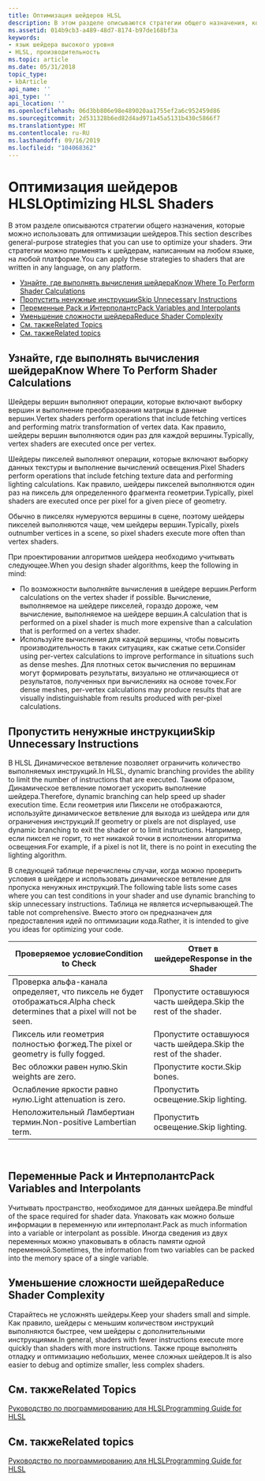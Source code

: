 ```yaml
---
title: Оптимизация шейдеров HLSL
description: В этом разделе описываются стратегии общего назначения, которые можно использовать для оптимизации шейдеров. Эти стратегии можно применять к шейдерам, написанным на любом языке, на любой платформе.
ms.assetid: 014b9cb3-a489-48d7-8174-b97de168bf3a
keywords:
- язык шейдера высокого уровня
- HLSL, производительность
ms.topic: article
ms.date: 05/31/2018
topic_type:
- kbArticle
api_name: ''
api_type: ''
api_location: ''
ms.openlocfilehash: 06d3bb806e98e489020aa1755ef2a6c952459d86
ms.sourcegitcommit: 2d531328b6ed82d4ad971a45a5131b430c5866f7
ms.translationtype: MT
ms.contentlocale: ru-RU
ms.lasthandoff: 09/16/2019
ms.locfileid: "104068362"
---
```

# <a name="optimizing-hlsl-shaders"></a><span data-ttu-id="a2f49-106">Оптимизация шейдеров HLSL</span><span class="sxs-lookup"><span data-stu-id="a2f49-106">Optimizing HLSL Shaders</span></span>

<span data-ttu-id="a2f49-107">В этом разделе описываются стратегии общего назначения, которые можно использовать для оптимизации шейдеров.</span><span class="sxs-lookup"><span data-stu-id="a2f49-107">This section describes general-purpose strategies that you can use to optimize your shaders.</span></span> <span data-ttu-id="a2f49-108">Эти стратегии можно применять к шейдерам, написанным на любом языке, на любой платформе.</span><span class="sxs-lookup"><span data-stu-id="a2f49-108">You can apply these strategies to shaders that are written in any language, on any platform.</span></span>

-   [<span data-ttu-id="a2f49-109">Узнайте, где выполнять вычисления шейдера</span><span class="sxs-lookup"><span data-stu-id="a2f49-109">Know Where To Perform Shader Calculations</span></span>](#know-where-to-perform-shader-calculations)
-   [<span data-ttu-id="a2f49-110">Пропустить ненужные инструкции</span><span class="sxs-lookup"><span data-stu-id="a2f49-110">Skip Unnecessary Instructions</span></span>](#skip-unnecessary-instructions)
-   [<span data-ttu-id="a2f49-111">Переменные Pack и Интерполантс</span><span class="sxs-lookup"><span data-stu-id="a2f49-111">Pack Variables and Interpolants</span></span>](#pack-variables-and-interpolants)
-   [<span data-ttu-id="a2f49-112">Уменьшение сложности шейдера</span><span class="sxs-lookup"><span data-stu-id="a2f49-112">Reduce Shader Complexity</span></span>](#reduce-shader-complexity)
-   [<span data-ttu-id="a2f49-113">См. также</span><span class="sxs-lookup"><span data-stu-id="a2f49-113">Related Topics</span></span>](#related-topics)
-   [<span data-ttu-id="a2f49-114">См. также</span><span class="sxs-lookup"><span data-stu-id="a2f49-114">Related topics</span></span>](#related-topics)

## <a name="know-where-to-perform-shader-calculations"></a><span data-ttu-id="a2f49-115">Узнайте, где выполнять вычисления шейдера</span><span class="sxs-lookup"><span data-stu-id="a2f49-115">Know Where To Perform Shader Calculations</span></span>

<span data-ttu-id="a2f49-116">Шейдеры вершин выполняют операции, которые включают выборку вершин и выполнение преобразования матрицы в данные вершин.</span><span class="sxs-lookup"><span data-stu-id="a2f49-116">Vertex shaders perform operations that include fetching vertices and performing matrix transformation of vertex data.</span></span> <span data-ttu-id="a2f49-117">Как правило, шейдеры вершин выполняются один раз для каждой вершины.</span><span class="sxs-lookup"><span data-stu-id="a2f49-117">Typically, vertex shaders are executed once per vertex.</span></span>

<span data-ttu-id="a2f49-118">Шейдеры пикселей выполняют операции, которые включают выборку данных текстуры и выполнение вычислений освещения.</span><span class="sxs-lookup"><span data-stu-id="a2f49-118">Pixel Shaders perform operations that include fetching texture data and performing lighting calculations.</span></span> <span data-ttu-id="a2f49-119">Как правило, шейдеры пикселей выполняются один раз на пиксель для определенного фрагмента геометрии.</span><span class="sxs-lookup"><span data-stu-id="a2f49-119">Typically, pixel shaders are executed once per pixel for a given piece of geometry.</span></span>

<span data-ttu-id="a2f49-120">Обычно в пикселях нумеруются вершины в сцене, поэтому шейдеры пикселей выполняются чаще, чем шейдеры вершин.</span><span class="sxs-lookup"><span data-stu-id="a2f49-120">Typically, pixels outnumber vertices in a scene, so pixel shaders execute more often than vertex shaders.</span></span>

<span data-ttu-id="a2f49-121">При проектировании алгоритмов шейдера необходимо учитывать следующее.</span><span class="sxs-lookup"><span data-stu-id="a2f49-121">When you design shader algorithms, keep the following in mind:</span></span>

-   <span data-ttu-id="a2f49-122">По возможности выполняйте вычисления в шейдере вершин.</span><span class="sxs-lookup"><span data-stu-id="a2f49-122">Perform calculations on the vertex shader if possible.</span></span> <span data-ttu-id="a2f49-123">Вычисление, выполняемое на шейдере пикселей, гораздо дороже, чем вычисление, выполняемое на шейдере вершин.</span><span class="sxs-lookup"><span data-stu-id="a2f49-123">A calculation that is performed on a pixel shader is much more expensive than a calculation that is performed on a vertex shader.</span></span>
-   <span data-ttu-id="a2f49-124">Используйте вычисления для каждой вершины, чтобы повысить производительность в таких ситуациях, как сжатые сети.</span><span class="sxs-lookup"><span data-stu-id="a2f49-124">Consider using per-vertex calculations to improve performance in situations such as dense meshes.</span></span> <span data-ttu-id="a2f49-125">Для плотных сеток вычисления по вершинам могут формировать результаты, визуально не отличающиеся от результатов, полученных при вычислениях на основе точек.</span><span class="sxs-lookup"><span data-stu-id="a2f49-125">For dense meshes, per-vertex calculations may produce results that are visually indistinguishable from results produced with per-pixel calculations.</span></span>

## <a name="skip-unnecessary-instructions"></a><span data-ttu-id="a2f49-126">Пропустить ненужные инструкции</span><span class="sxs-lookup"><span data-stu-id="a2f49-126">Skip Unnecessary Instructions</span></span>

<span data-ttu-id="a2f49-127">В HLSL Динамическое ветвление позволяет ограничить количество выполняемых инструкций.</span><span class="sxs-lookup"><span data-stu-id="a2f49-127">In HLSL, dynamic branching provides the ability to limit the number of instructions that are executed.</span></span> <span data-ttu-id="a2f49-128">Таким образом, Динамическое ветвление помогает ускорить выполнение шейдера.</span><span class="sxs-lookup"><span data-stu-id="a2f49-128">Therefore, dynamic branching can help speed up shader execution time.</span></span> <span data-ttu-id="a2f49-129">Если геометрия или Пиксели не отображаются, используйте динамическое ветвление для выхода из шейдера или для ограничения инструкций.</span><span class="sxs-lookup"><span data-stu-id="a2f49-129">If geometry or pixels are not displayed, use dynamic branching to exit the shader or to limit instructions.</span></span> <span data-ttu-id="a2f49-130">Например, если пиксел не горит, то нет никакой точки в исполнении алгоритма освещения.</span><span class="sxs-lookup"><span data-stu-id="a2f49-130">For example, if a pixel is not lit, there is no point in executing the lighting algorithm.</span></span>

<span data-ttu-id="a2f49-131">В следующей таблице перечислены случаи, когда можно проверить условия в шейдере и использовать динамическое ветвление для пропуска ненужных инструкций.</span><span class="sxs-lookup"><span data-stu-id="a2f49-131">The following table lists some cases where you can test conditions in your shader and use dynamic branching to skip unnecessary instructions.</span></span> <span data-ttu-id="a2f49-132">Таблица не является исчерпывающей.</span><span class="sxs-lookup"><span data-stu-id="a2f49-132">The table not comprehensive.</span></span> <span data-ttu-id="a2f49-133">Вместо этого он предназначен для предоставления идей по оптимизации кода.</span><span class="sxs-lookup"><span data-stu-id="a2f49-133">Rather, it is intended to give you ideas for optimizing your code.</span></span>



| <span data-ttu-id="a2f49-134">Проверяемое условие</span><span class="sxs-lookup"><span data-stu-id="a2f49-134">Condition to Check</span></span>                                    | <span data-ttu-id="a2f49-135">Ответ в шейдере</span><span class="sxs-lookup"><span data-stu-id="a2f49-135">Response in the Shader</span></span>       |
|-------------------------------------------------------|------------------------------|
| <span data-ttu-id="a2f49-136">Проверка альфа-канала определяет, что пиксель не будет отображаться.</span><span class="sxs-lookup"><span data-stu-id="a2f49-136">Alpha check determines that a pixel will not be seen.</span></span> | <span data-ttu-id="a2f49-137">Пропустите оставшуюся часть шейдера.</span><span class="sxs-lookup"><span data-stu-id="a2f49-137">Skip the rest of the shader.</span></span> |
| <span data-ttu-id="a2f49-138">Пиксель или геометрия полностью фогжед.</span><span class="sxs-lookup"><span data-stu-id="a2f49-138">The pixel or geometry is fully fogged.</span></span>                | <span data-ttu-id="a2f49-139">Пропустите оставшуюся часть шейдера.</span><span class="sxs-lookup"><span data-stu-id="a2f49-139">Skip the rest of the shader.</span></span> |
| <span data-ttu-id="a2f49-140">Вес обложки равен нулю.</span><span class="sxs-lookup"><span data-stu-id="a2f49-140">Skin weights are zero.</span></span>                                | <span data-ttu-id="a2f49-141">Пропустите кости.</span><span class="sxs-lookup"><span data-stu-id="a2f49-141">Skip bones.</span></span>                  |
| <span data-ttu-id="a2f49-142">Ослабление яркости равно нулю.</span><span class="sxs-lookup"><span data-stu-id="a2f49-142">Light attenuation is zero.</span></span>                            | <span data-ttu-id="a2f49-143">Пропустить освещение.</span><span class="sxs-lookup"><span data-stu-id="a2f49-143">Skip lighting.</span></span>               |
| <span data-ttu-id="a2f49-144">Неположительный Ламбертиан термин.</span><span class="sxs-lookup"><span data-stu-id="a2f49-144">Non-positive Lambertian term.</span></span>                         | <span data-ttu-id="a2f49-145">Пропустить освещение.</span><span class="sxs-lookup"><span data-stu-id="a2f49-145">Skip lighting.</span></span>               |



 

## <a name="pack-variables-and-interpolants"></a><span data-ttu-id="a2f49-146">Переменные Pack и Интерполантс</span><span class="sxs-lookup"><span data-stu-id="a2f49-146">Pack Variables and Interpolants</span></span>

<span data-ttu-id="a2f49-147">Учитывать пространство, необходимое для данных шейдера.</span><span class="sxs-lookup"><span data-stu-id="a2f49-147">Be mindful of the space required for shader data.</span></span> <span data-ttu-id="a2f49-148">Упаковать как можно больше информации в переменную или интерполант.</span><span class="sxs-lookup"><span data-stu-id="a2f49-148">Pack as much information into a variable or interpolant as possible.</span></span> <span data-ttu-id="a2f49-149">Иногда сведения из двух переменных можно упаковывать в область памяти одной переменной.</span><span class="sxs-lookup"><span data-stu-id="a2f49-149">Sometimes, the information from two variables can be packed into the memory space of a single variable.</span></span>

## <a name="reduce-shader-complexity"></a><span data-ttu-id="a2f49-150">Уменьшение сложности шейдера</span><span class="sxs-lookup"><span data-stu-id="a2f49-150">Reduce Shader Complexity</span></span>

<span data-ttu-id="a2f49-151">Старайтесь не усложнять шейдеры.</span><span class="sxs-lookup"><span data-stu-id="a2f49-151">Keep your shaders small and simple.</span></span> <span data-ttu-id="a2f49-152">Как правило, шейдеры с меньшим количеством инструкций выполняются быстрее, чем шейдеры с дополнительными инструкциями.</span><span class="sxs-lookup"><span data-stu-id="a2f49-152">In general, shaders with fewer instructions execute more quickly than shaders with more instructions.</span></span> <span data-ttu-id="a2f49-153">Также проще выполнять отладку и оптимизацию небольших, менее сложных шейдеров.</span><span class="sxs-lookup"><span data-stu-id="a2f49-153">It is also easier to debug and optimize smaller, less complex shaders.</span></span>

## <a name="related-topics"></a><span data-ttu-id="a2f49-154">См. также</span><span class="sxs-lookup"><span data-stu-id="a2f49-154">Related Topics</span></span>

[<span data-ttu-id="a2f49-155">Руководство по программированию для HLSL</span><span class="sxs-lookup"><span data-stu-id="a2f49-155">Programming Guide for HLSL</span></span>](dx-graphics-hlsl-pguide.md)


## <a name="related-topics"></a><span data-ttu-id="a2f49-156">См. также</span><span class="sxs-lookup"><span data-stu-id="a2f49-156">Related topics</span></span>

<dl> <dt>

[<span data-ttu-id="a2f49-157">Руководство по программированию для HLSL</span><span class="sxs-lookup"><span data-stu-id="a2f49-157">Programming Guide for HLSL</span></span>](dx-graphics-hlsl-pguide.md)
</dt> </dl>

 

 




